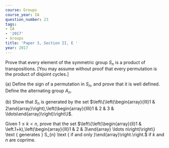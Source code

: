```yaml
---
course: Groups
course_year: IA
question_number: 23
tags:
- IA
- '2017'
- Groups
title: 'Paper 3, Section II, E '
year: 2017
---
```




Prove that every element of the symmetric group $S_{n}$ is a product of transpositions. [You may assume without proof that every permutation is the product of disjoint cycles.]

(a) Define the sign of a permutation in $S_{n}$, and prove that it is well defined. Define the alternating group $A_{n}$.

(b) Show that $S_{n}$ is generated by the set $\left\{\left(\begin{array}{lll}1 & 2\end{array}\right),\left(\begin{array}{llll}1 & 2 & 3 & \ldots\end{array}\right)\right\}$.

Given $1 \leqslant k<n$, prove that the set $\left\{\left(\begin{array}{ll}1 & \left.1+k),\left(\begin{array}{lll}1 & 2 & 3\end{array} \ldots n\right)\right\} \text { generates } S_{n} \text { if and only }\end{array}\right.\right.$ if $k$ and $n$ are coprime.